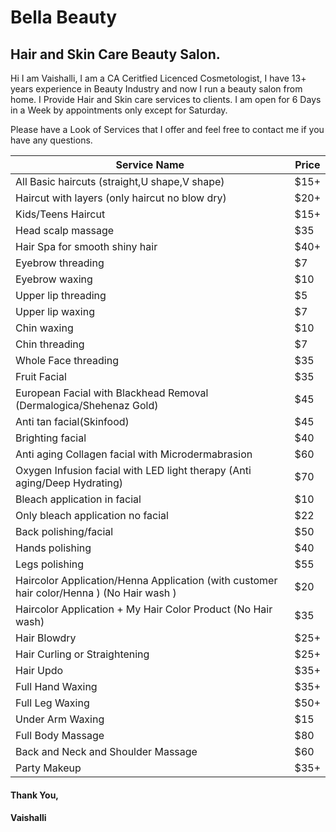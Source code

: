 # Bella Beauty

## Hair and Skin Care Beauty Salon.
Hi I am Vaishalli, I am a CA Ceritfied Licenced Cosmetologist, I have 13+ years experience in Beauty Industry and now I run a beauty salon from home. I Provide Hair and Skin care services to clients. I am open for 6 Days in a Week by appointments only except for Saturday.

Please have a Look of Services that I offer and feel free to contact me if you have any questions.

| Service Name | Price |
| --- | ----------- |
| All Basic haircuts (straight,U shape,V shape) | $15+ |
| Haircut with layers (only haircut no blow dry) | $20+ |
| Kids/Teens Haircut | $15+ |
| Head scalp massage | $35 |
| Hair Spa for smooth shiny hair | $40+ |
| Eyebrow threading | $7 |
| Eyebrow waxing | $10 |
| Upper lip threading | $5 |
| Upper lip waxing | $7 |
| Chin waxing | $10 |
| Chin threading | $7 |
| Whole Face threading | $35 | 
| Fruit Facial | $35 |
| European Facial with Blackhead Removal (Dermalogica/Shehenaz Gold) | $45 |
| Anti tan facial(Skinfood) | $45 |
| Brighting facial | $40 |
| Anti aging Collagen facial with Microdermabrasion | $60 |
| Oxygen Infusion facial with LED light therapy (Anti aging/Deep Hydrating) | $70 |
| Bleach application in facial | $10 |
| Only bleach application no facial | $22 |
| Back polishing/facial | $50 |
| Hands polishing | $40 |
| Legs polishing | $55 |
| Haircolor Application/Henna Application (with customer hair color/Henna ) (No Hair wash ) | $20 |
| Haircolor Application + My Hair Color Product (No Hair wash) | $35 |
| Hair Blowdry | $25+ |
| Hair Curling or Straightening | $25+ |
| Hair Updo | $35+ |
| Full Hand Waxing | $35+ |
| Full Leg Waxing | $50+ |
| Under Arm Waxing | $15 |
| Full Body Massage | $80 |
| Back and Neck and Shoulder Massage | $60 |
| Party Makeup | $35+ |

#### Thank You,
#### Vaishalli
